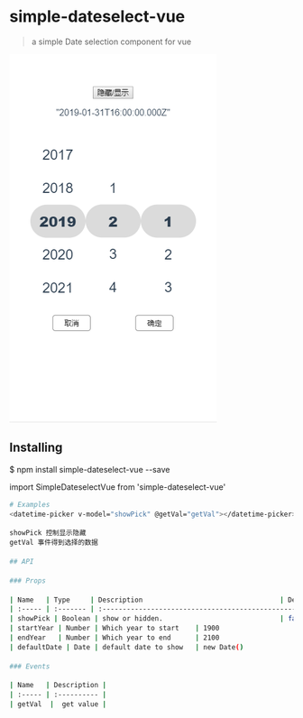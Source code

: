 # simple-dateselect-vue

> a simple Date selection component for vue

 ![image](https://github.com/mshaital/simple-dateselect-vue/blob/master/src/assets/20190202110036.png)
## Installing

$ npm install simple-dateselect-vue --save

import SimpleDateselectVue from 'simple-dateselect-vue'

``` bash
# Examples
<datetime-picker v-model="showPick" @getVal="getVal"></datetime-picker> <br>

showPick 控制显示隐藏
getVal 事件得到选择的数据

## API

### Props

| Name   | Type     | Description                                  | Default                  |
| :----- | :------- | :---------------------------------------------------------------------- |
| showPick | Boolean | show or hidden.                             | false                    |
| startYear | Number | Which year to start    | 1900
| endYear   | Number | Which year to end      | 2100                                          |
| defaultDate | Date | default date to show   | new Date()                                    |

### Events

| Name   | Description |
| :----- | :---------- |
| getVal  |  get value |
